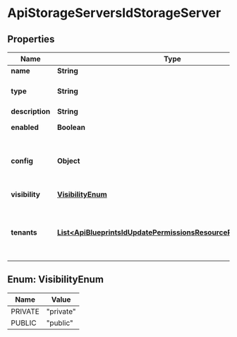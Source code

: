 

# ApiStorageServersIdStorageServer

## Properties

Name | Type | Description | Notes
------------ | ------------- | ------------- | -------------
**name** | **String** | Name |  [optional]
**type** | **String** | The &#x60;Storage Type&#x60; Code or ID |  [optional]
**description** | **String** | description |  [optional]
**enabled** | **Boolean** | The enabled flag |  [optional]
**config** | **Object** | Configuration object with parameters that vary by &#x60;type&#x60; |  [optional]
**visibility** | [**VisibilityEnum**](#VisibilityEnum) | private or public |  [optional]
**tenants** | [**List&lt;ApiBlueprintsIdUpdatePermissionsResourcePermissionSites&gt;**](ApiBlueprintsIdUpdatePermissionsResourcePermissionSites.md) | Array of tenant account ids that are allowed access |  [optional]



## Enum: VisibilityEnum

Name | Value
---- | -----
PRIVATE | &quot;private&quot;
PUBLIC | &quot;public&quot;




